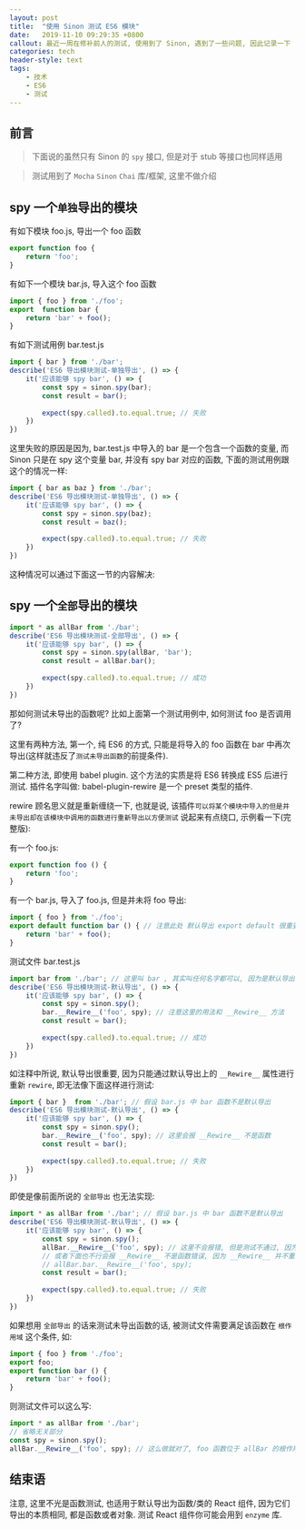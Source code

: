 ```yaml
---
layout: post
title:  "使用 Sinon 测试 ES6 模块"
date:   2019-11-10 09:29:35 +0800
callout: 最近一周在修补前人的测试, 使用到了 Sinon, 遇到了一些问题, 因此记录一下
categories: tech
header-style: text
tags:
    - 技术
    - ES6
    - 测试
---
```


## 前言

> 下面说的虽然只有 Sinon 的 `spy` 接口, 但是对于 stub 等接口也同样适用

> 测试用到了 `Mocha` `Sinon` `Chai` 库/框架, 这里不做介绍

## spy 一个`单独`导出的模块

有如下模块 foo.js, 导出一个 foo 函数

```js
export function foo {
    return 'foo';
}
```

有如下一个模块 bar.js, 导入这个 foo 函数

```js
import { foo } from './foo';
export  function bar {
    return 'bar' + foo();
}
```

有如下测试用例 bar.test.js

```js
import { bar } from './bar';
describe('ES6 导出模块测试-单独导出', () => {
    it('应该能够 spy bar', () => {
        const spy = sinon.spy(bar);
        const result = bar();
        
        expect(spy.called).to.equal.true; // 失败
    })
})
```

这里失败的原因是因为, bar.test.js 中导入的 bar 是一个包含一个函数的变量, 而 Sinon 只是在 spy 这个变量 bar, 并没有 spy bar 对应的函数, 下面的测试用例跟这个的情况一样:

```js
import { bar as baz } from './bar';
describe('ES6 导出模块测试-单独导出', () => {
    it('应该能够 spy bar', () => {
        const spy = sinon.spy(baz);
        const result = baz();
        
        expect(spy.called).to.equal.true; // 失败
    })
})
```

这种情况可以通过下面这一节的内容解决:

## spy 一个`全部`导出的模块

```js
import * as allBar from './bar';
describe('ES6 导出模块测试-全部导出', () => {
    it('应该能够 spy bar', () => {
        const spy = sinon.spy(allBar, 'bar');
        const result = allBar.bar();
        
        expect(spy.called).to.equal.true; // 成功
    })
})
```

那如何测试未导出的函数呢? 比如上面第一个测试用例中, 如何测试 foo 是否调用了? 

这里有两种方法, 第一个, 纯 ES6 的方式, 只能是将导入的 foo 函数在 bar 中再次导出(这样就违反了`测试未导出函数`的前提条件).

第二种方法, 即使用 babel plugin. 这个方法的实质是将 ES6 转换成 ES5 后进行测试. 插件名字叫做: babel-plugin-rewire 是一个 preset 类型的插件.

rewire 顾名思义就是重新缠绕一下, 也就是说, 该插件`可以将某个模块中导入的但是并未导出却在该模块中调用的函数进行重新导出以方便测试` 说起来有点绕口, 示例看一下(完整版):

有一个 foo.js:
```js
export function foo () {
    return 'foo';
}
```

有一个 bar.js, 导入了 foo.js, 但是并未将 foo 导出:
```js
import { foo } from './foo';
export default function bar () { // 注意此处 默认导出 export default 很重要, 原因下面说
    return 'bar' + foo();
}
```

测试文件 bar.test.js

```js
import bar from './bar'; // 这里叫 bar , 其实叫任何名字都可以, 因为是默认导出
describe('ES6 导出模块测试-默认导出', () => {
    it('应该能够 spy bar', () => {
        const spy = sinon.spy();
        bar.__Rewire__('foo', spy); // 注意这里的用法和 __Rewire__ 方法
        const result = bar();
        
        expect(spy.called).to.equal.true; // 成功
    })
})
```

如注释中所说, 默认导出很重要, 因为只能通过默认导出上的 `__Rewire__` 属性进行重新 `rewire`, 即无法像下面这样进行测试:

```js
import { bar }  from './bar'; // 假设 bar.js 中 bar 函数不是默认导出
describe('ES6 导出模块测试-默认导出', () => {
    it('应该能够 spy bar', () => {
        const spy = sinon.spy();
        bar.__Rewire__('foo', spy); // 这里会报 __Rewire__ 不是函数
        const result = bar();
        
        expect(spy.called).to.equal.true; // 失败
    })
})
```

即使是像前面所说的 `全部导出` 也无法实现:

```js
import * as allBar from './bar'; // 假设 bar.js 中 bar 函数不是默认导出
describe('ES6 导出模块测试-默认导出', () => {
    it('应该能够 spy bar', () => {
        const spy = sinon.spy();
        allBar.__Rewire__('foo', spy); // 这里不会报错, 但是测试不通过, 因为 allBar 上并没有 foo 方法(因为是在 bar 函数中调用的) 
        // 或者下面也不行会报 __Rewire__ 不是函数错误, 因为 __Rewire__ 并不重新 rewire 全部导出对象上的属性
        // allBar.bar.__Rewire__('foo', spy); 
        const result = bar();
        
        expect(spy.called).to.equal.true; // 失败
    })
})
```

如果想用 `全部导出` 的话来测试未导出函数的话, 被测试文件需要满足该函数在 `根作用域` 这个条件, 如:

```js
import { foo } from './foo';
export foo;
export function bar () {
    return 'bar' + foo();
}
```

则测试文件可以这么写:

```js
import * as allBar from './bar';
// 省略无关部分
const spy = sinon.spy();
allBar.__Rewire__('foo', spy); // 这么做就对了, foo 函数位于 allBar 的根作用域中
```

## 结束语

注意, 这里不光是函数测试, 也适用于默认导出为函数/类的 React 组件, 因为它们导出的本质相同, 都是函数或者对象. 测试 React 组件你可能会用到 `enzyme` 库.
